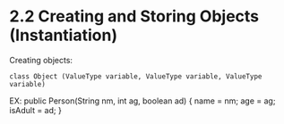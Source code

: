# 2.2 Creating and Storing Objects (Instantiation)

 Creating objects:
 
 ```
 class Object (ValueType variable, ValueType variable, ValueType variable)
 ```
 
 EX:
 public Person(String nm, int ag, boolean ad) {
    name = nm;
    age = ag;
    isAdult = ad;
 }


 